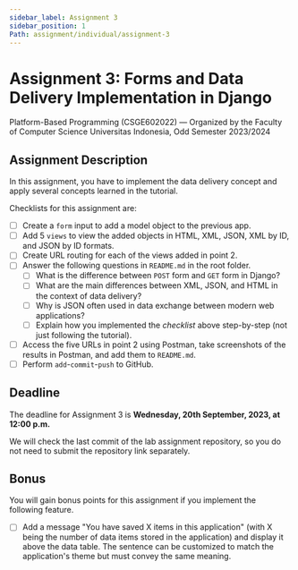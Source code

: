```yaml
---
sidebar_label: Assignment 3
sidebar_position: 1
Path: assignment/individual/assignment-3
---
```


# Assignment 3: Forms and Data Delivery Implementation in Django

Platform-Based Programming (CSGE602022) — Organized by the Faculty of Computer Science Universitas Indonesia, Odd Semester 2023/2024

## Assignment Description

In this assignment, you have to implement the data delivery concept and apply several concepts learned in the tutorial.

Checklists for this assignment are:

- [ ] Create a `form` input to add a model object to the previous app.
- [ ] Add 5 `views` to view the added objects in HTML, XML, JSON, XML by ID, and JSON by ID formats.
- [ ] Create URL routing for each of the views added in point 2.
- [ ] Answer the following questions in `README.md` in the root folder.
     - [ ] What is the difference between `POST` form and `GET` form in Django?
     - [ ] What are the main differences between XML, JSON, and HTML in the context of data delivery?
     - [ ] Why is JSON often used in data exchange between modern web applications?
     - [ ] Explain how you implemented the *checklist* above step-by-step (not just following the tutorial).
- [ ] Access the five URLs in point 2 using Postman, take screenshots of the results in Postman, and add them to `README.md`.
- [ ] Perform `add`-`commit`-`push` to GitHub.

## Deadline

The deadline for Assignment 3 is **Wednesday, 20th September, 2023, at 12:00 p.m.**

We will check the last commit of the lab assignment repository, so you do not need to submit the repository link separately.

## Bonus

You will gain bonus points for this assignment if you implement the following feature.

- [ ] Add a message "You have saved X items in this application" (with X being the number of data items stored in the application) and display it above the data table. The sentence can be customized to match the application's theme but must convey the same meaning.
